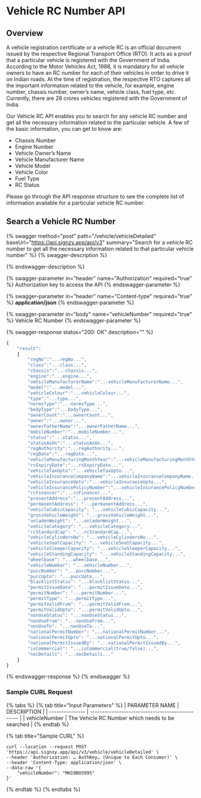 # Vehicle RC Number API

## Overview

A vehicle registration certificate or a vehicle RC is an official document issued by the respective Regional Transport Office (RTO). It acts as a proof that a particular vehicle is registered with the Government of India. According to the Motor Vehicles Act, 1988, it is mandatory for all vehicle owners to have an RC number for each of their vehicles in order to drive it on Indian roads. At the time of registration, the respective RTO captures all the important information related to the vehicle, for example, engine number, chassis number, owner’s name, vehicle class, fuel type, etc. Currently, there are 28 crores vehicles registered with the Government of India.&#x20;

Our Vehicle RC API enables you to search for any vehicle RC number and get all the necessary information related to the particular vehicle. A few of the basic information, you can get to know are:

* Chassis Number&#x20;
* Engine Number&#x20;
* Vehicle Owner’s Name&#x20;
* Vehicle Manufacturer Name&#x20;
* Vehicle Model&#x20;
* Vehicle Color&#x20;
* Fuel Type&#x20;
* RC Status

Please go through the API response structure to see the complete list of information available for a particular vehicle RC number.

## Search a Vehicle RC Number

{% swagger method="post" path="/vehicle/vehicleDetailed" baseUrl="https://api.signzy.app/api/v3" summary="Search for a vehicle RC number to get all the necessary information related to that particular vehicle number" %}
{% swagger-description %}

{% endswagger-description %}

{% swagger-parameter in="header" name="Authorization" required="true" %}
Authorization key to access the API
{% endswagger-parameter %}

{% swagger-parameter in="header" name="Content-type" required="true" %}
**application/json**
{% endswagger-parameter %}

{% swagger-parameter in="body" name="vehicleNumber" required="true" %}
Vehicle RC Number 
{% endswagger-parameter %}

{% swagger-response status="200: OK" description="" %}
```javascript
{
    "result": 
    {
        "regNo":"...regNo...",
        "class":"...class...",
        "chassis":"...chassis...",
        "engine":"...engine...",
        "vehicleManufacturerName":"...vehicleManufacturerName...",
        "model":"...model...", 
        "vehicleColour":"...vehicleColour...",
        "type":"...type...",
        "normsType":"...normsType...",
        "bodyType":"...bodyType...",
        "ownerCount":"...ownerCount...", 
        "owner":"...owner...",
        "ownerFatherName":"...ownerFatherName...",
        "mobileNumber":"...mobileNumber...",
        "status":"...status...",
        "statusAsOn":"...statusAsOn...",
        "regAuthority":"...regAuthority...", 
        "regDate":"...regDate...",
        "vehicleManufacturingMonthYear":"...vehicleManufacturingMonthYear...",
        "rcExpiryDate":"...rcExpiryDate...",
        "vehicleTaxUpto":"...vehicleTaxUpto...",
        "vehicleInsuranceCompanyName":"...vehicleInsuranceCompanyName...",
        "vehicleInsuranceUpto":"...vehicleInsuranceUpto...", 
        "vehicleInsurancePolicyNumber":"...vehicleInsurancePolicyNumber...",
        "rcFinancer":"...rcFinancer...",
        "presentAddress":"...presentAddress...",
        "permanentAddress": "...permanentAddress...",
        "vehicleCubicCapacity": "...vehicleCubicCapacity...", 
        "grossVehicleWeight": "...grossVehicleWeight...",
        "unladenWeight": "...unladenWeight...", 
        "vehicleCategory": "...vehicleCategory...",
        "rcStandardCap": "...rcStandardCap...", 
        "vehicleCylindersNo": "...vehicleCylindersNo...", 
        "vehicleSeatCapacity": "...vehicleSeatCapacity...",
        "vehicleSleeperCapacity": "...vehicleSleeperCapacity...", 
        "vehicleStandingCapacity": "...vehicleStandingCapacity...", 
        "wheelbase": "...wheelbase...",
        "vehicleNumber": "...vehicleNumber...",
        "puccNumber": "...puccNumber...", 
        "puccUpto": "...puccUpto...",
        "blacklistStatus": "...blacklistStatus...", 
        "permitIssueDate": "...permitIssueDate...",
        "permitNumber": "...permitNumber...",
        "permitType": "...permitType...",
        "permitValidFrom": "...permitValidFrom...",
        "permitValidUpto": "...permitValidUpto...",
        "nonUseStatus": "...nonUseStatus...",
        "nonUseFrom": "...nonUseFrom...",
        "nonUseTo": "...nonUseTo...",
        "nationalPermitNumber": "...nationalPermitNumber...",
        "nationalPermitUpto": "...nationalPermitUpto...",
        "nationalPermitIssuedBy": "...nationalPermitIssuedBy...",
        "isCommercial": "...isCommercial(true/false)...",
        "nocDetails": "...nocDetails..."
    }    
}
```
{% endswagger-response %}
{% endswagger %}

### Sample CURL Request

{% tabs %}
{% tab title="Input Parameters" %}
| PARAMETER  NAME | DESCRIPTION                                      |
| --------------- | ------------------------------------------------ |
| vehicleNumber   | The Vehicle RC Number which needs to be searched |
{% endtab %}

{% tab title="Sample CURL" %}
```
curl --location --request POST 'https://api.signzy.app/api/v3/vehicle/vehicleDetailed' \
--header 'Authorization: … AuthKey… (Unique to Each Consumer)' \
--header 'Content-Type: application/json' \
--data-raw '{
    "vehicleNumber": "MH19BU5995"
}'
```
{% endtab %}
{% endtabs %}

